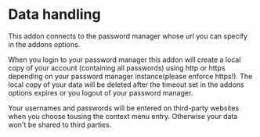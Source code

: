 Data handling
=============
This addon connects to the password manager whose url you can specify in the addons options.

When you login to your password manager this addon will create a local copy of your account (containing all passwords) using http or https depending on your password manager instance(please enforce https!).
The local copy of your data will be deleted after the timeout set in the addons options expires or you logout of your password manager.

Your usernames and passwords will be entered on third-party websites when you choose tousing the context menu entry. Otherwise your data won't be shared to third parties. 
